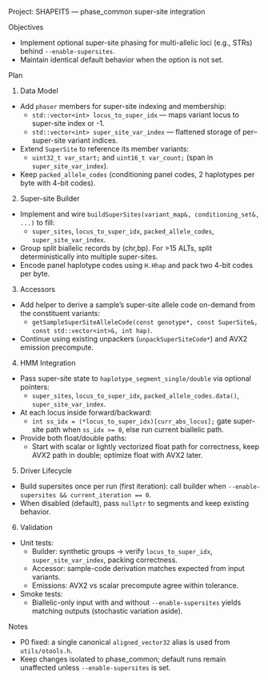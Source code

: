 Project: SHAPEIT5 — phase_common super-site integration

Objectives
- Implement optional super-site phasing for multi-allelic loci (e.g., STRs) behind `--enable-supersites`.
- Maintain identical default behavior when the option is not set.

Plan
1) Data Model
- Add `phaser` members for super-site indexing and membership:
  - `std::vector<int> locus_to_super_idx` — maps variant locus to super-site index or -1.
  - `std::vector<int> super_site_var_index` — flattened storage of per–super-site variant indices.
- Extend `SuperSite` to reference its member variants:
  - `uint32_t var_start;` and `uint16_t var_count;` (span in `super_site_var_index`).
- Keep `packed_allele_codes` (conditioning panel codes, 2 haplotypes per byte with 4-bit codes).

2) Super-site Builder
- Implement and wire `buildSuperSites(variant_map&, conditioning_set&, ...)` to fill:
  - `super_sites`, `locus_to_super_idx`, `packed_allele_codes`, `super_site_var_index`.
- Group split biallelic records by (chr,bp). For >15 ALTs, split deterministically into multiple super-sites.
- Encode panel haplotype codes using `H.Hhap` and pack two 4-bit codes per byte.

3) Accessors
- Add helper to derive a sample’s super-site allele code on-demand from the constituent variants:
  - `getSampleSuperSiteAlleleCode(const genotype*, const SuperSite&, const std::vector<int>&, int hap)`.
- Continue using existing unpackers (`unpackSuperSiteCode*`) and AVX2 emission precompute.

4) HMM Integration
- Pass super-site state to `haplotype_segment_single/double` via optional pointers:
  - `super_sites`, `locus_to_super_idx`, `packed_allele_codes.data()`, `super_site_var_index`.
- At each locus inside forward/backward:
  - `int ss_idx = (*locus_to_super_idx)[curr_abs_locus];` gate super-site path when `ss_idx >= 0`, else run current biallelic path.
- Provide both float/double paths:
  - Start with scalar or lightly vectorized float path for correctness, keep AVX2 path in double; optimize float with AVX2 later.

5) Driver Lifecycle
- Build supersites once per run (first iteration): call builder when `--enable-supersites && current_iteration == 0`.
- When disabled (default), pass `nullptr` to segments and keep existing behavior.

6) Validation
- Unit tests:
  - Builder: synthetic groups → verify `locus_to_super_idx`, `super_site_var_index`, packing correctness.
  - Accessor: sample-code derivation matches expected from input variants.
  - Emissions: AVX2 vs scalar precompute agree within tolerance.
- Smoke tests:
  - Biallelic-only input with and without `--enable-supersites` yields matching outputs (stochastic variation aside).

Notes
- P0 fixed: a single canonical `aligned_vector32` alias is used from `utils/otools.h`.
- Keep changes isolated to phase_common; default runs remain unaffected unless `--enable-supersites` is set.

